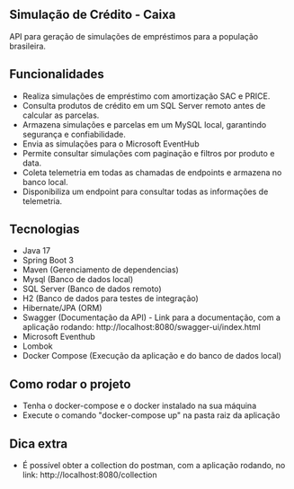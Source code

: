 ## Simulação de Crédito - Caixa
API para geração de simulações de empréstimos para a população brasileira.

## Funcionalidades
- Realiza simulações de empréstimo com amortização SAC e PRICE.
- Consulta produtos de crédito em um SQL Server remoto antes de calcular as parcelas.
- Armazena simulações e parcelas em um MySQL local, garantindo segurança e confiabilidade.
- Envia as simulações para o Microsoft EventHub
- Permite consultar simulações com paginação e filtros por produto e data.
- Coleta telemetria em todas as chamadas de endpoints e armazena no banco local.
- Disponibiliza um endpoint para consultar todas as informações de telemetria.

## Tecnologias
- Java 17
- Spring Boot 3
- Maven (Gerenciamento de dependencias)
- Mysql (Banco de dados local)
- SQL Server (Banco de dados remoto)
- H2 (Banco de dados para testes de integração)
- Hibernate/JPA (ORM)
- Swagger (Documentação da API) - Link para a documentação, com a aplicação rodando: http://localhost:8080/swagger-ui/index.html
- Microsoft Eventhub
- Lombok
- Docker Compose (Execução da aplicação e do banco de dados local)

## Como rodar o projeto
- Tenha o docker-compose e o docker instalado na sua máquina
- Execute o comando "docker-compose up" na pasta raiz da aplicação

## Dica extra
- É possível obter a collection do postman, com a aplicação rodando, no link: http://localhost:8080/collection
